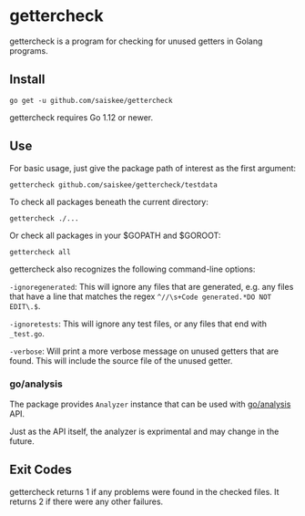 # gettercheck

gettercheck is a program for checking for unused getters in Golang programs.

## Install

    go get -u github.com/saiskee/gettercheck

gettercheck requires Go 1.12 or newer.

## Use

For basic usage, just give the package path of interest as the first argument:

    gettercheck github.com/saiskee/gettercheck/testdata

To check all packages beneath the current directory:

    gettercheck ./...

Or check all packages in your $GOPATH and $GOROOT:

    gettercheck all

gettercheck also recognizes the following command-line options:


`-ignoregenerated`: This will ignore any files that are generated, e.g. any files
that have a line that matches the regex `^//\s+Code generated.*DO NOT EDIT\.$`.

`-ignoretests`: This will ignore any test files, or any files that end with `_test.go`.

`-verbose`: Will print a more verbose message on unused getters that are found. This will include
the source file of the unused getter.

### go/analysis

The package provides `Analyzer` instance that can be used with
[go/analysis](https://pkg.go.dev/golang.org/x/tools/go/analysis) API.

Just as the API itself, the analyzer is exprimental and may change in the
future.

## Exit Codes

gettercheck returns 1 if any problems were found in the checked files.
It returns 2 if there were any other failures.